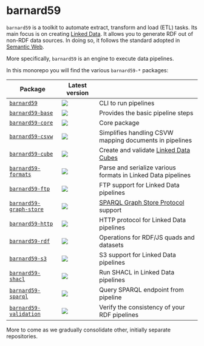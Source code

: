 # barnard59

`barnard59` is a toolkit to automate extract, transform and load (ETL) tasks. Its main focus is on creating [Linked Data](http://linked-data-training.zazuko.com/). It allows you to generate RDF out of non-RDF data sources. In doing so, it follows the standard adopted in [Semantic Web](https://www.w3.org/standards/semanticweb/).

More specifically, `barnard59` is an engine to execute data pipelines.

In this monorepo you will find the various `barnard59-*` packages:

| Package                                         | Latest version                                                                                  |                                                                                        |
|-------------------------------------------------|-------------------------------------------------------------------------------------------------|----------------------------------------------------------------------------------------|
| [`barnard59`](packages/cli)                     | [![](https://badge.fury.io/js/barnard59.svg)](https://npm.im/barnard59)                         | CLI to run pipelines                                                                   |
| [`barnard59-base`](packages/base)               | [![](https://badge.fury.io/js/barnard59-base.svg)](https://npm.im/barnard59-base)               | Provides the basic pipeline steps                                                      |
| [`barnard59-core`](packages/core)               | [![](https://badge.fury.io/js/barnard59-core.svg)](https://npm.im/barnard59-core)               | Core package                                                                           |
| [`barnard59-csvw`](packages/csvw)               | [![](https://badge.fury.io/js/barnard59-csvw.svg)](https://npm.im/barnard59-csvw)               | Simplifies handling CSVW mapping documents in pipelines                                |
| [`barnard59-cube`](packages/cube)               | [![](https://badge.fury.io/js/barnard59-cube.svg)](https://npm.im/barnard59-cube)               | Create and validate [Linked Data Cubes](https://cube.link)                             |
| [`barnard59-formats`](packages/formats)         | [![](https://badge.fury.io/js/barnard59-formats.svg)](https://npm.im/barnard59-formats)         | Parse and serialize various formats in Linked Data pipelines                           |
| [`barnard59-ftp`](packages/ftp)                 | [![](https://badge.fury.io/js/barnard59-ftp.svg)](https://npm.im/barnard59-ftp)                 | FTP support for Linked Data pipelines                                                  |
| [`barnard59-graph-store`](packages/graph-store) | [![](https://badge.fury.io/js/barnard59-graph-store.svg)](https://npm.im/barnard59-graph-store) | [SPARQL Graph Store Protocol](https://www.w3.org/TR/sparql11-http-rdf-update/) support |
| [`barnard59-http`](packages/http)               | [![](https://badge.fury.io/js/barnard59-http.svg)](https://npm.im/barnard59-http)               | HTTP protocol for Linked Data pipelines                                                |
| [`barnard59-rdf`](packages/rdf)                 | [![](https://badge.fury.io/js/barnard59-rdf.svg)](https://npm.im/barnard59-rdf)                 | Operations for RDF/JS quads and datasets                                               |
| [`barnard59-s3`](packages/s3)                   | [![](https://badge.fury.io/js/barnard59-s3.svg)](https://npm.im/barnard59-s3)                   | S3 support for Linked Data pipelines                                                   |
| [`barnard59-shacl`](packages/shacl)             | [![](https://badge.fury.io/js/barnard59-shacl.svg)](https://npm.im/barnard59-shacl)             | Run SHACL in Linked Data pipelines                                                     |
| [`barnard59-sparql`](packages/sparql)           | [![](https://badge.fury.io/js/barnard59-sparql.svg)](https://npm.im/barnard59-sparql)           | Query SPARQL endpoint from pipeline                                                    |
| [`barnard59-validation`](packages/validation)   | [![](https://badge.fury.io/js/barnard59-validation.svg)](https://npm.im/barnard59-validation)   | Verify the consistency of your RDF pipelines                                           |

More to come as we gradually consolidate other, initially separate repositories.
